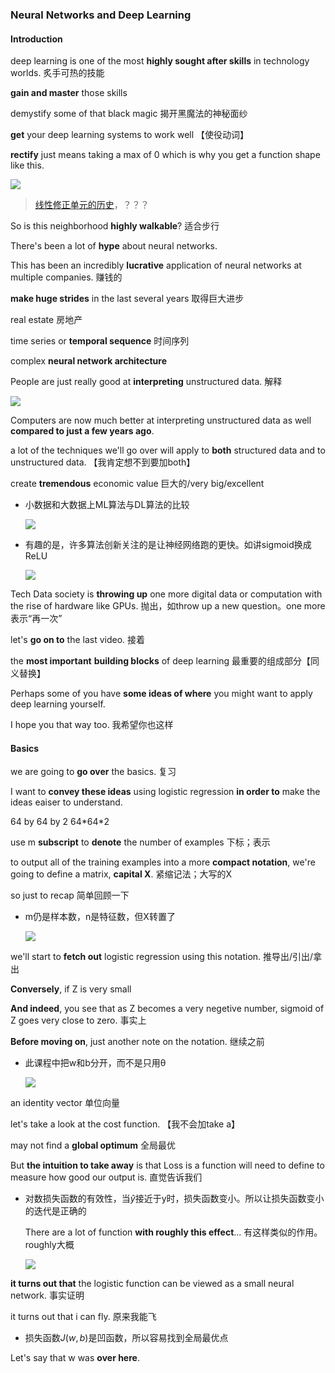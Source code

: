 ### Neural Networks and Deep Learning

#### Introduction

deep learning is one of the most **highly sought after skills** in technology worlds. 炙手可热的技能

**gain and master** those skills

demystify some of that black magic 揭开黑魔法的神秘面纱

**get** your deep learning systems to work well 【使役动词】



**rectify** just means taking a max of 0 which is why you get a function shape like this.

![](https://blogjallery.oss-cn-beijing.aliyuncs.com/img/20210715102129.png)

> [线性修正单元的历史](https://www.cnblogs.com/neopenx/p/4453161.html)，？？？

So is this neighborhood **highly walkable**? 适合步行



There's been a lot of **hype** about neural networks.

This has been an incredibly **lucrative** application of neural networks at multiple companies. 赚钱的

**make huge strides** in the last several years 取得巨大进步

real estate 房地产

time series or **temporal sequence** 时间序列

complex **neural network architecture**

People are just really good at **interpreting** unstructured data. 解释

![](https://blogjallery.oss-cn-beijing.aliyuncs.com/img/20210715104325.png)

Computers are now much better at interpreting unstructured data as well **compared to just a few years ago**.

a lot of the techniques we'll go over will apply to **both** structured data and to unstructured data. 【我肯定想不到要加both】

create **tremendous** economic value 巨大的/very big/excellent

- 小数据和大数据上ML算法与DL算法的比较

  ![](https://blogjallery.oss-cn-beijing.aliyuncs.com/img/20210715161422.png)



- 有趣的是，许多算法创新关注的是让神经网络跑的更快。如讲sigmoid换成ReLU

  ![](https://blogjallery.oss-cn-beijing.aliyuncs.com/img/20210715162501.png)

Tech Data society is **throwing up** one more digital data or computation with the rise of hardware like GPUs. 抛出，如throw up a new question。one more表示“再一次”

let's **go on to** the last video. 接着



the **most important** **building blocks** of deep learning 最重要的组成部分【同义替换】

Perhaps some of you have **some ideas of where** you might want to apply deep learning yourself.

I hope you that way too. 我希望你也这样



#### Basics

we are going to **go over** the basics. 复习

I want to **convey these ideas** using logistic regression **in order to** make the ideas eaiser to understand.

64 by 64 by 2 64\*64\*2

use m **subscript** to **denote** the number of examples 下标；表示

to output all of the training examples into a more **compact notation**, we're going to define a matrix, **capital X**. 紧缩记法；大写的X

so just to recap 简单回顾一下

- m仍是样本数，n是特征数，但X转置了

  ![](https://blogjallery.oss-cn-beijing.aliyuncs.com/img/20210716103532.png)

we'll start to **fetch out** logistic regression using this notation. 推导出/引出/拿出

 

**Conversely**, if Z is very small

**And indeed**, you see that as Z becomes a very negetive number, sigmoid of Z goes very close to zero. 事实上

**Before moving on**, just another note on the notation. 继续之前

- 此课程中把w和b分开，而不是只用θ

  ![](https://blogjallery.oss-cn-beijing.aliyuncs.com/img/20210716160038.png)

an identity vector 单位向量

let's take a look at the cost function. 【我不会加take a】

may not find a **global optimum** 全局最优

But **the intuition to take away** is that  Loss is a function will need to define to measure how good our output is. 直觉告诉我们

- 对数损失函数的有效性，当$\hat y$接近于y时，损失函数变小。所以让损失函数变小的迭代是正确的

  There are a lot of function **with roughly this effect**... 有这样类似的作用。roughly大概

  ![](https://blogjallery.oss-cn-beijing.aliyuncs.com/img/20210716190431.png)

**it turns out that** the logistic function can be viewed as a small neural network. 事实证明

it turns out that i can fly. 原来我能飞



- 损失函数$J(w,b)$是凹函数，所以容易找到全局最优点

Let's say that w was **over here**.



